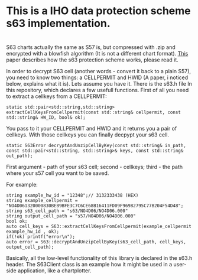 # This is a IHO data protection scheme s63 implementation.
#
S63 charts actually the same as S57 is, but compressed with .zip and encrypted with a blowfish algorithm (It is not a different chart format). [This](https://github.com/pavelpasha/s63lib/blob/master/doc/S-63_e1.2.0_EN_Jan2015.pdf) paper describes how the s63 protection scheme works, please read it. 

In order to decrypt S63 cell (another words - convert it back to a plain S57), you need to know two things: a CELLPERMIT and HWID (A paper, i noticed below, explains what it is).
Lets assume you have it. There is the s63.h file In this repository, which declares a few usefull functions.
First of all you need to extract a cellkeys from a CELLPERMIT:

```static std::pair<std::string,std::string> extractCellKeysFromCellpermit(const std::string& cellpermit, const std::string& HW_ID, bool& ok);```

You pass to it your CELLPERMIT and HWID and it returns you a pair of cellkeys.
With those cellkeys you can finally decpypt your s63 cell.

```static S63Error decryptAndUnzipCellByKey(const std::string& in_path, const std::pair<std::string, std::string>& keys, const std::string& out_path);```

First argument - path of your s63 cell; second - cellkeys; third - the path where your s57 cell you want to be saved.

For example:
```
string example_hw_id = "12348";// 3132333438 (HEX)
string example_cellpermit = "NO4D061320000830BEB9BFE3C7C6CE68B16411FD09F96982795C77B204F54D48";
string s63_cell_path = "s63/NO4D06/NO4D06.000"
string output_cell_path = "s57/NO4D06/NO4D06.000"
bool ok;
auto cell_keys = S63::extractCellKeysFromCellpermit(example_cellpermit  example_hw_id , ok);
if(!ok) printf("error\n");
auto error = S63::decryptAndUnzipCellByKey(s63_cell_path, cell_keys, output_cell_path);
```

Basically, all the low-level functionality of this library is declared in the s63.h header.
The S63Client class is an example how it might be used in a user-side application, like a chartplotter.

 






